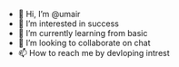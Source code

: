 - 👋 Hi, I’m @umair
- 👀 I’m interested in success
- 🌱 I’m currently learning from basic
- 💞️ I’m looking to collaborate on chat
- 📫 How to reach me by devloping intrest

<!---
qasgh/qasgh is a ✨ special ✨ repository because its `README.md` (this file) appears on your GitHub profile.
You can click the Preview link to take a look at your changes.
--->
